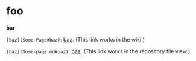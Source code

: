 # foo

**bar**

`[baz](Some-Page#baz)`: [baz](Some-Page#baz). (This link works in the wiki.)

`[baz](Some-page.md#baz)`: [baz](Some-page.md#baz). (This link works in the repository file view.)
